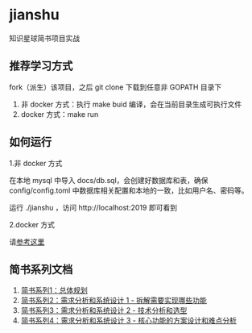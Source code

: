 # jianshu

知识星球简书项目实战

## 推荐学习方式

fork（派生）该项目，之后 git clone 下载到任意非 GOPATH 目录下

1. 非 docker 方式：执行 make buid 编译，会在当前目录生成可执行文件
2. docker 方式：make run

## 如何运行

1.非 docker 方式

在本地 mysql 中导入 docs/db.sql，会创建好数据库和表，确保 config/config.toml 中数据库相关配置和本地的一致，比如用户名、密码等。

运行 ./jianshu ，访问 http://localhost:2019 即可看到

2.docker 方式

请[参考这里](Node.md)

## 简书系列文档

1. [简书系列1：总体规划](https://studygolang.com/topics/9652)
2. [简书系列2：需求分析和系统设计 1 - 拆解需要实现哪些功能](https://studygolang.com/topics/9766)
3. [简书系列3：需求分析和系统设计 2 - 技术分析和选型](https://studygolang.com/topics/9825)
4. [简书系列4：需求分析和系统设计 3 - 核心功能的方案设计和难点分析](https://studygolang.com/topics/10373)
